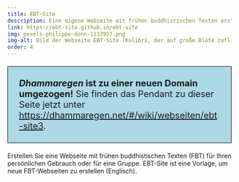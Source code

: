 ```yaml
---
title: EBT-Site
description: Eine eigene Webseite mit frühen buddhistischen Texten erstellen
link: https://ebt-site.github.io/ebt-site
img: pexels-philippe-donn-1133957.png
img-alt: Bild der Webseite EBT-Site (Kolibri, der auf große Blüte zufliegt)
order: 4
---
```


<p style="padding: 25px;
  border: thin solid black;
  background-color: lightblue;
  padding: 25px;
  font-size: 20px;"
><b><em>Dhammaregen</em> ist zu einer neuen Domain umgezogen!</b> Sie finden das Pendant zu dieser Seite jetzt unter <a href="https://dhammaregen.net/#/wiki/webseiten/ebt-site3">https://dhammaregen.net/#/wiki/webseiten/ebt-site3</a>.
</p>

Erstellen Sie eine Webseite mit frühen buddhistischen Texten (FBT) für Ihren persönlichen Gebrauch oder für eine Gruppe. EBT-Site ist eine Vorlage, um neue FBT-Webseiten zu erstellen (Englisch).
